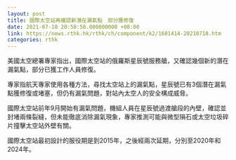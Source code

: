 ```yaml
---
layout: post
title: 國際太空站再確認新潛在漏氣點　部分獲修復
date: 2021-07-18 20:50:58.000000000 +08:00
link: https://news.rthk.hk/rthk/ch/component/k2/1601414-20210718.htm
categories: rthk
---
```


美國太空總署專家指出，國際太空站的俄羅斯星辰號服務艙，又確認幾個新的潛在漏氣點，部分已獲工作人員修復。

專家指航天專家使用各種方法，尋找太空站上的漏氣點，星辰號已有3個潛在漏氣點獲修復或堵塞，但仍有漏氣問題，對站內太空人的安全構成威脅。

國際太空站前年9月開始有漏氣問題，機組人員在星辰號過渡艙段的內壁，確認並封堵兩條裂縫，但未能徹底消除漏氣現象，專家推測可能與微型隕石或太空垃圾碎片撞擊太空站外壁有關。

國際太空站最初設計的服役期是到2015年，之後經兩次延期，分別至2020年和2024年。
